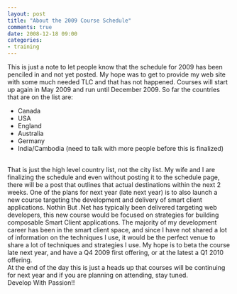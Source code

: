 ```yaml
---
layout: post
title: "About the 2009 Course Schedule"
comments: true
date: 2008-12-18 09:00
categories:
- training
---
```


This is just a note to let people know that the schedule for 2009 has been penciled in and not yet posted. My hope was to get to provide my web site with some much needed TLC and that has not happened. Courses will start up again in May 2009 and run until December 2009. So far the countries that are on the list are:  <ul>   <li>Canada</li>    <li>USA</li>    <li>England</li>    <li>Australia</li>    <li>Germany</li>    <li>India/Cambodia (need to talk with more people before this is finalized)</li> </ul>  
That is just the high level country list, not the city list. My wife and I are finalizing the schedule and even without posting it to the schedule page, there will be a post that outlines that actual destinations within the next 2 weeks. One of the plans for next year (late next year) is to also launch a new course targeting the development and delivery of smart client applications. Nothin But .Net has typically been delivered targeting web developers, this new course would be focused on strategies for building composable Smart Client applications. The majority of my development career has been in the smart client space, and since I have not shared a lot of information on the techniques I use, it would be the perfect venue to share a lot of techniques and strategies I use. My hope is to beta the course late next year, and have a Q4 2009 first offering, or at the latest a Q1 2010 offering.  
At the end of the day this is just a heads up that courses will be continuing for next year and if you are planning on attending, stay tuned.  
Develop With Passion!!




